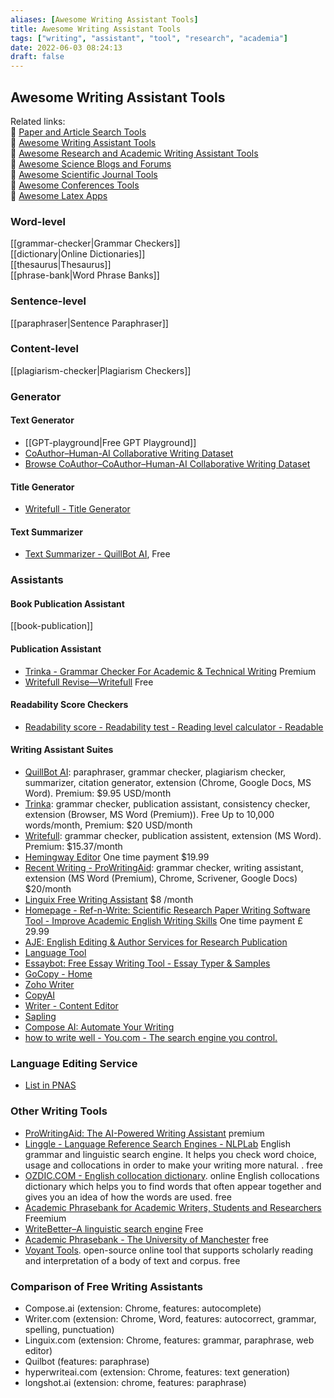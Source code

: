 ```yaml
---
aliases: [Awesome Writing Assistant Tools]
title: Awesome Writing Assistant Tools
tags: ["writing", "assistant", "tool", "research", "academia"]
date: 2022-06-03 08:24:13
draft: false
---
```


## Awesome Writing Assistant Tools

Related links:  
🔗 [Paper and Article Search Tools](../academia/paper-search.md)  
🔗 [Awesome Writing Assistant Tools](/app/writing-assitant-app)  
🔗 [Awesome Research and Academic Writing Assistant Tools](../academia/paper-tool.md)  
🔗 [Awesome Science Blogs and Forums](/research/science-blog)  
🔗 [Awesome Scientific Journal Tools](../academia/journal-tool.md)  
🔗 [Awesome Conferences Tools](conference-tool.md)  
🔗 [Awesome Latex Apps](../academia/latex-tool.md)  

### Word-level

[[grammar-checker|Grammar Checkers]]  
[[dictionary|Online Dictionaries]]  
[[thesaurus|Thesaurus]]  
[[phrase-bank|Word Phrase Banks]]

### Sentence-level

[[paraphraser|Sentence Paraphraser]]

### Content-level

[[plagiarism-checker|Plagiarism Checkers]]

### Generator

#### Text Generator

- [[GPT-playground|Free GPT Playground]]
- [CoAuthor–Human-AI Collaborative Writing Dataset](https://coauthor.stanford.edu/)
- [Browse CoAuthor–CoAuthor–Human-AI Collaborative Writing Dataset](https://coauthor.stanford.edu/browse/)

#### Title Generator

- [Writefull - Title Generator](https://x.writefull.com/title-generator/index.html)

#### Text Summarizer

- [Text Summarizer - QuillBot AI](https://quillbot.com/summarize), Free

### Assistants

#### Book Publication Assistant

[[book-publication]]

#### Publication Assistant

- [Trinka - Grammar Checker For Academic & Technical Writing](https://cloud.trinka.ai/editor/) Premium
- [Writefull Revise—Writefull](https://www.writefull.com/writefull-revise) Free

#### Readability Score Checkers

- [Readability score - Readability test - Reading level calculator - Readable](https://readable.com/)

#### Writing Assistant Suites

- [QuillBot AI](https://quillbot.com/): paraphraser, grammar checker, plagiarism checker, summarizer, citation generator, extension (Chrome, Google Docs, MS Word). Premium: $9.95 USD/month
- [Trinka](https://www.trinka.ai/): grammar checker, publication assistant, consistency checker, extension (Browser, MS Word (Premium)). Free Up to 10,000 words/month, Premium: $20 USD/month
- [Writefull](https://my.writefull.com/plans): grammar checker, publication assistent, extension (MS Word). Premium: $15.37/month
- [Hemingway Editor](https://hemingwayapp.com/) One time payment $19.99
- [Recent Writing - ProWritingAid](https://app.prowritingaid.com/): grammar checker, writing assistant, extension (MS Word (Premium), Chrome, Scrivener, Google Docs) $20/month
- [Linguix Free Writing Assistant](https://linguix.com/) $8 /month
- [Homepage - Ref-n-Write: Scientific Research Paper Writing Software Tool - Improve Academic English Writing Skills](https://www.ref-n-write.com/) One time payment £ 29.99
- [AJE: English Editing & Author Services for Research Publication](https://www.aje.com/#)
- [Language Tool](https://languagetool.org/editor/new?login=true)
- [Essaybot: Free Essay Writing Tool - Essay Typer & Samples](https://www.essaybot.com/main?article_id=12833555)
- [GoCopy - Home](https://gocopy.io/home)
- [Zoho Writer](https://writer.zoho.com/writer/documents)
- [CopyAI](https://app.copy.ai/)
- [Writer - Content Editor](https://app.writer.com/organization/263466/team/269958/document/3709137?hideTrialBanner=true)
- [Sapling](https://sapling.ai/user_setup)
- [Compose AI: Automate Your Writing](https://www.compose.ai/)
- [how to write well - You.com - The search engine you control.](https://you.com/search?q=how%20to%20write%20well)

### Language Editing Service

- [List in PNAS](https://www.pnas.org/page/authors/language-editing)

### Other Writing Tools

- [ProWritingAid: The AI-Powered Writing Assistant](https://prowritingaid.com/) premium
- [Linggle - Language Reference Search Engines - NLPLab](https://linggle.com/) English grammar and linguistic search engine. It helps you check word choice, usage and collocations in order to make your writing more natural. . free
- [OZDIC.COM - English collocation dictionary](https://ozdic.com/). online English collocations dictionary which helps you to find words that often appear together and gives you an idea of how the words are used. free
- [Academic Phrasebank for Academic Writers, Students and Researchers](https://www.trinka.ai/academic-phrasebank) Freemium
- [WriteBetter–A linguistic search engine](https://writebetter.io/) Free
- [Academic Phrasebank - The University of Manchester](https://www.phrasebank.manchester.ac.uk/) free
- [Voyant Tools](https://voyant-tools.org/). open-source online tool that supports scholarly reading and interpretation of a body of text and corpus. free

### Comparison of Free Writing Assistants

- Compose.ai (extension: Chrome, features: autocomplete)
- Writer.com (extension: Chrome, Word, features: autocorrect, grammar, spelling, punctuation)
- Linguix.com (extension: Chrome, features: grammar, paraphrase, web editor)
- Quilbot (features: paraphrase)
- hyperwriteai.com (extension: Chrome, features: text generation)
- longshot.ai (extension: chrome, features: paraphrase)
